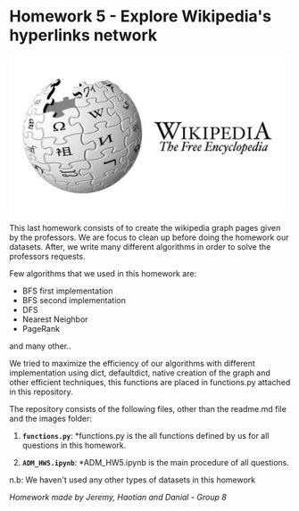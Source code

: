 # Homework 5 - Explore Wikipedia's hyperlinks network

![](./images/wiki-logo.jpg)

This last homework consists of to create the wikipedia graph pages given by the professors. We are focus to clean up before doing the homework our datasets. After, we write many different algorithms in order to solve the professors requests. 

Few algorithms that we used in this homework are:

- BFS first implementation
- BFS second implementation
- DFS
- Nearest Neighbor
- PageRank

and many other..

We tried to maximize the efficiency of our algorithms with different implementation using dict, defaultdict, native creation of the graph and other efficient techniques, this functions are placed in functions.py attached in this repository. 

The repository consists of the following files, other than the readme.md file and the images folder:

1. __`functions.py`__: 
    *functions.py is the all functions defined by us for all questions in this homework.

2. __`ADM_HW5.ipynb`__:
    *ADM_HW5.ipynb is the main procedure of all questions.
   
n.b: We haven't used any other types of datasets in this homework

*Homework made by Jeremy, Haotian and Danial - Group 8*
